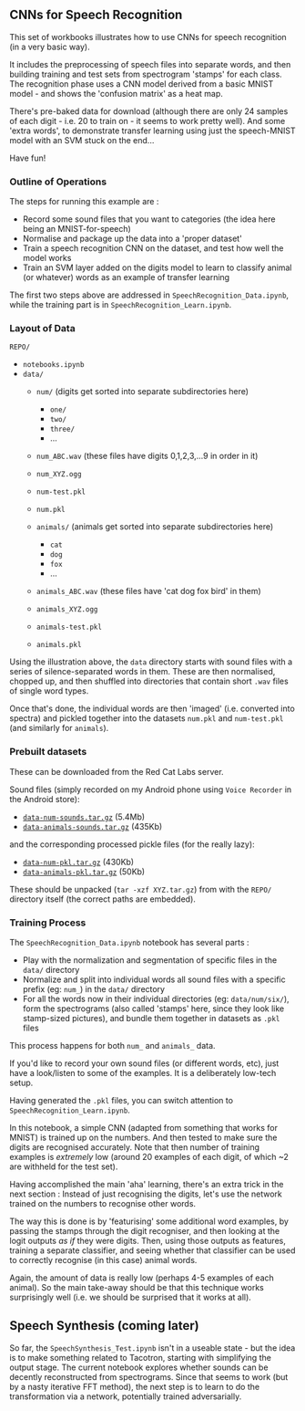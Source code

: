 ## CNNs for Speech Recognition

This set of workbooks illustrates how to use CNNs for speech recognition (in a very basic way).

It includes the preprocessing of speech files into separate words, and then building training and test sets from
spectrogram 'stamps' for each class.  The recognition phase uses a CNN model derived from a 
basic MNIST model - and shows the 'confusion matrix' as a heat map.

There's pre-baked data for download (although there are only 24 samples of each digit - i.e. 20 to 
train on - it seems to work pretty well).  And some 'extra words', to demonstrate transfer learning
using just the speech-MNIST model with an SVM stuck on the end...

Have fun!


### Outline of Operations

The steps for running this example are : 

*  Record some sound files that you want to categories (the idea here being an MNIST-for-speech)
*  Normalise and package up the data into a 'proper dataset'
*  Train a speech recognition CNN on the dataset, and test how well the model works
*  Train an SVM layer added on the digits model to learn to classify animal (or whatever) words as an example of transfer learning

The first two steps above are addressed in ```SpeechRecognition_Data.ipynb```, while the training part is in ```SpeechRecognition_Learn.ipynb```.


### Layout of Data

```REPO/```
*  ```notebooks.ipynb```
*  ```data/```
   *   ```num/``` (digits get sorted into separate subdirectories here)
       *   ```one/```
       *   ```two/```
       *   ```three/```
       *   ...
   *  ```num_ABC.wav```  (these files have digits 0,1,2,3,...9 in order in it)
   *  ```num_XYZ.ogg```
   
   *  ```num-test.pkl```
   *  ```num.pkl```
       
   *   ```animals/```  (animals get sorted into separate subdirectories here)
       *   ```cat```
       *   ```dog```
       *   ```fox```
       *   ...
   *  ```animals_ABC.wav```  (these files have 'cat dog fox bird' in them)
   *  ```animals_XYZ.ogg```

   *  ```animals-test.pkl```
   *  ```animals.pkl```
       
Using the illustration above, the ```data``` directory starts with sound files 
with a series of silence-separated words in them.  These are then normalised, chopped up,
and then shuffled into directories that contain short ```.wav``` files of single word types.

Once that's done, the individual words are then 'imaged' (i.e. converted into spectra) and 
pickled together into the datasets ```num.pkl``` and ```num-test.pkl``` (and similarly for ```animals```).


### Prebuilt datasets

These can be downloaded from the Red Cat Labs server.
<!--
  971  cd notebooks/2-CNN/8-Speech/
  973  tar -czf data-num-sounds.tar.gz data/num_* data/*raw-from-phone.wav data/num-test/*.wav
  974  tar -tzf data-num-sounds.tar.gz 
  975  tar -czf data-animals-sounds.tar.gz data/animals_* data/animals-test/*.wav
  
  977  tar -czf data-num-pkl.tar.gz data/num*.pkl
  978  tar -tzf data-num-pkl.tar.gz 
  979  tar -czf data-animals-pkl.tar.gz data/animals*.pkl
!-->

Sound files (simply recorded on my Android phone using ```Voice Recorder``` in the Android store):

*  <a href="http://redcatlabs.com/downloads/deep-learning-workshop/notebooks/2-CNN/8-Speech/data-num-sounds.tar.gz">```data-num-sounds.tar.gz```</a> (5.4Mb)
*  <a href="http://redcatlabs.com/downloads/deep-learning-workshop/notebooks/2-CNN/8-Speech/data-animals-sounds.tar.gz">```data-animals-sounds.tar.gz```</a> (435Kb)

and the corresponding processed pickle files (for the really lazy):

*  <a href="http://redcatlabs.com/downloads/deep-learning-workshop/notebooks/2-CNN/8-Speech/data-num-pkl.tar.gz">```data-num-pkl.tar.gz```</a> (430Kb)
*  <a href="http://redcatlabs.com/downloads/deep-learning-workshop/notebooks/2-CNN/8-Speech/data-animals-pkl.tar.gz">```data-animals-pkl.tar.gz```</a> (50Kb)

These should be unpacked (```tar -xzf XYZ.tar.gz```) from with the ```REPO/``` directory itself (the correct paths are embedded).


### Training Process

The ```SpeechRecognition_Data.ipynb``` notebook has several parts : 

*  Play with the normalization and segmentation of specific files in the ```data/``` directory
*  Normalize and split into individual words all sound files with a specific prefix (eg: ```num_```) in the ```data/``` directory
*  For all the words now in their individual directories (eg: ```data/num/six/```), 
   form the spectrograms (also called 'stamps' here, since they look like stamp-sized pictures), and 
   bundle them together in datasets as ```.pkl``` files

This process happens for both ```num_``` and ```animals_``` data.

If you'd like to record your own sound files (or different words, etc), 
just have a look/listen to some of the examples.  It is a deliberately low-tech setup.

Having generated the ```.pkl``` files, you can switch attention to  ```SpeechRecognition_Learn.ipynb```.

In this notebook, a simple CNN (adapted from something that works for MNIST) is trained up on the numbers.  And
then tested to make sure the digits are recognised accurately.  Note that then number of training examples
is *extremely* low (around 20 examples of each digit, of which ~2 are withheld for the test set).

Having accomplished the main 'aha' learning, there's an extra trick in the next section : Instead of 
just recognising the digits, let's use the network trained on the numbers to recognise other words.

The way this is done is by 'featurising' some additional word examples, by passing the stamps through the
digit recogniser, and then looking at the logit outputs *as if* they were digits.  Then, using those 
outputs as features, training a separate classifier, and seeing whether that classifier can be used to
correctly recognise (in this case) animal words.

Again, the amount of data is really low (perhaps 4-5 examples of each animal).  So the main take-away should be
that this technique works surprisingly well (i.e. we should be surprised that it works at all).



## Speech Synthesis (coming later)

So far, the ```SpeechSynthesis_Test.ipynb``` isn't in a useable state - 
but the idea is to make something related to Tacotron, starting with simplifying the 
output stage.  The current notebook explores whether sounds can be decently reconstructed
from spectrograms.  Since that seems to work (but by a nasty iterative FFT method), the
next step is to learn to do the transformation via a network, potentially trained
adversarially.


